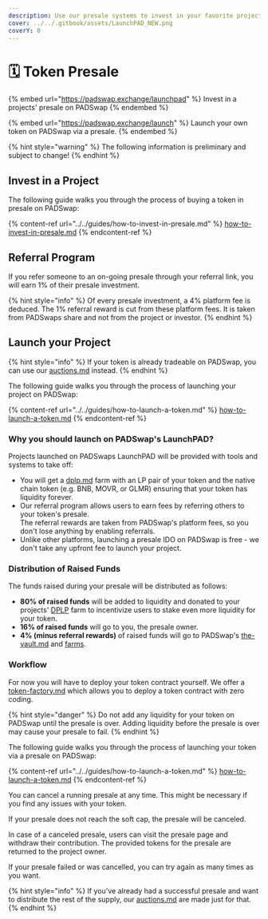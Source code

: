 ```yaml
---
description: Use our presale systems to invest in your favorite project or to launch your token on PADSwap.
cover: ../../.gitbook/assets/LaunchPAD_NEW.png
coverY: 0
---
```


# 🗓 Token Presale

{% embed url="https://padswap.exchange/launchpad" %}
Invest in a projects' presale on PADSwap
{% endembed %}

{% embed url="https://padswap.exchange/launch" %}
Launch your own token on PADSwap via a presale.
{% endembed %}

{% hint style="warning" %}
The following information is preliminary and subject to change!
{% endhint %}

## Invest in a Project

The following guide walks you through the process of buying a token in presale on PADSwap:

{% content-ref url="../../guides/how-to-invest-in-presale.md" %}
[how-to-invest-in-presale.md](../../guides/how-to-invest-in-presale.md)
{% endcontent-ref %}

## Referral Program

If you refer someone to an on-going presale through your referral link, you will earn 1% of their presale investment.

{% hint style="info" %}
Of every presale investment, a 4% platform fee is deduced. The 1% referral reward is cut from these platform fees. It is taken from PADSwaps share and not from the project or investor.
{% endhint %}

## Launch your Project

{% hint style="info" %}
If your token is already tradeable on PADSwap, you can use our [auctions.md](../auctions.md "mention") instead.
{% endhint %}

The following guide walks you through the process of launching your project on PADSwap:

{% content-ref url="../../guides/how-to-launch-a-token.md" %}
[how-to-launch-a-token.md](../../guides/how-to-launch-a-token.md)
{% endcontent-ref %}

### Why you should launch on PADSwap's LaunchPAD?

Projects launched on PADSwaps LaunchPAD will be provided with tools and systems to take off:

* You will get a [dplp.md](../../fundamentals/dplp.md "mention") farm with an LP pair of your token and the native chain token (e.g. BNB, MOVR, or GLMR) ensuring that your token has liquidity forever.
* Our referral program allows users to earn fees by referring others to your token's presale.\
  The referral rewards are taken from PADSwap's platform fees, so you don't lose anything by enabling referrals.
* Unlike other platforms, launching a presale IDO on PADSwap is free - we don't take any upfront fee to launch your project.

### Distribution of Raised Funds

The funds raised during your presale will be distributed as follows:

* **80% of raised funds** will be added to liquidity and donated to your projects' [DPLP](../farms/dplp-farms.md) farm to incentivize users to stake even more liquidity for your token.
* **16% of raised funds** will go to you, the presale owner.
* **4% (minus referral rewards)** of raised funds will go to PADSwap's [the-vault.md](../../fundamentals/the-vault.md "mention") and [farms](../farms/ "mention").

### Workflow

For now you will have to deploy your token contract yourself. We offer a [token-factory.md](token-factory.md "mention") which allows you to deploy a token contract with zero coding.

{% hint style="danger" %}
Do not add any liquidity for your token on PADSwap until the presale is over. Adding liquidity before the presale is over may cause your presale to fail.
{% endhint %}

The following guide walks you through the process of launching your token via a presale on PADSwap:

{% content-ref url="../../guides/how-to-launch-a-token.md" %}
[how-to-launch-a-token.md](../../guides/how-to-launch-a-token.md)
{% endcontent-ref %}

You can cancel a running presale at any time. This might be necessary if you find any issues with your token.

If your presale does not reach the soft cap, the presale will be canceled.

In case of a canceled presale, users can visit the presale page and withdraw their contribution. The provided tokens for the presale are returned to the project owner.

If your presale failed or was cancelled, you can try again as many times as you want.

{% hint style="info" %}
If you've already had a successful presale and want to distribute the rest of the supply, our [auctions.md](../auctions.md "mention") are made just for that.
{% endhint %}
